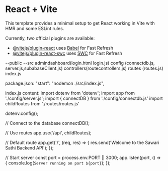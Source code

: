 # React + Vite

This template provides a minimal setup to get React working in Vite with HMR and some ESLint rules.

Currently, two official plugins are available:

- [@vitejs/plugin-react](https://github.com/vitejs/vite-plugin-react/blob/main/packages/plugin-react/README.md) uses [Babel](https://babeljs.io/) for Fast Refresh
- [@vitejs/plugin-react-swc](https://github.com/vitejs/vite-plugin-react-swc) uses [SWC](https://swc.rs/) for Fast Refresh



--public
--src
    admindashboard(login.html login.js)
    config (connectdb.js, server.js,subabaseClient.js)
    controllers(routecontrollers.js)
    routes (routes.js)
    index.js 

package.json:   "start": "nodemon ./src/index.js",

index.js content:
import dotenv from 'dotenv';
import app from './config/server.js';
import { connectDB } from './config/connectdb.js'
import childRoutes from './routes/routes.js'

dotenv.config();

// Connect to the database
connectDB();

// Use routes
app.use('/api', childRoutes);

// Default route
app.get('/', (req, res) => {
  res.send('Welcome to the Sawari Sathi Backend API');
});

// Start server
const port = process.env.PORT || 3000;
app.listen(port, () => {
  console.log(`Server running on port ${port}`);
});



